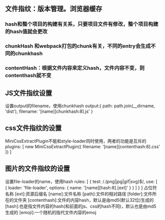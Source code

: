 ## 文件指纹：版本管理。浏览器缓存
### hash和整个项目的构建有关系，只要项目文件有修改，整个项目构建的hash值就会更改
### chunkHash 和webpack打包的chunk有关，不同的entry会生成不同的chunkhash
### contentHash：根据文件内容来定义hash，文件内容不变，则contenthash就不变

## JS文件指纹设置
设置output的filename，使用chunkhash
output:{
    path: path.join(__dirname, 'dist'),
    filename: '[name][chunkhash:8].js'
}

## css文件指纹的设置
MiniCssExtractPlugin不能和style-loader同时使用，两者的功能是互斥的
plugins: [
    new MiniCssExtractPlugin({
        filename: '[name][contenthash:8].css'
    })
]

## 图片的文件指纹的设置
设置file-loader的name，使用hash
rules: [
    {
        test: /\.(png|jpg|gif|svg)$/,
        use: [
            {
                loader: 'file-loader',
                options: {
                    name: '[name][hash:8].[ext]'
                }
            }
        ]
    }
]
占位符名称
[ext]:资源后缀名
[name]:文件名称
[path]:文件的相对路径
[folder]:文件所在的文件夹
[contenthash]:文件的内容hash，默认是由md5(默认32位)生成的
[hash]:也是指文件内容的hash(和前面的js、css的hash不同)，默认也是由md5生成的
[emoji]:一个随机的指代文件内容的emoj

















